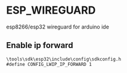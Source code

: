 # ESP_WIREGUARD
esp8266/esp32 wireguard for arduino ide

## Enable ip forward
```
\tools\sdk\esp32\include\config\sdkconfig.h
#define CONFIG_LWIP_IP_FORWARD 1
```
